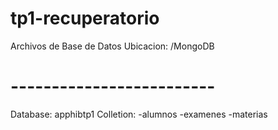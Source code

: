 # tp1-recuperatorio

Archivos de Base de Datos
Ubicacion: /MongoDB
# -------------------------
Database: apphibtp1
Colletion:
-alumnos
-examenes
-materias
